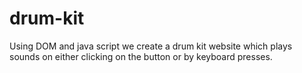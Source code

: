 # drum-kit
Using DOM and java script we create a drum kit website which plays sounds on either clicking on the button or by keyboard presses.
